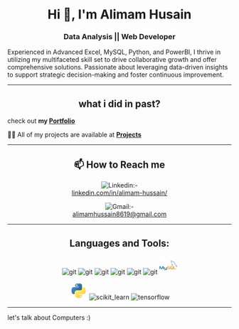 <h1 align="center">Hi 👋, I'm Alimam Husain</h1>
<h3 align="center">Data Analysis  || Web Developer </h3>


Experienced in Advanced Excel, MySQL, Python, and PowerBI, I thrive in utilizing my multifaceted skill set to drive collaborative growth and offer comprehensive solutions. Passionate about leveraging data-driven insights to support strategic decision-making and foster continuous improvement.

<hr>

<h2 align="center">what i did in past? </h2>

 

check out **my [Portfolio](https://alimam-husain.netlify.app/)**

👨‍💻 All of my projects are available at [ **Projects** ]( https://github.com/alimamhu,)
 
<hr>
 
<!-- contact -->

<h2 align="center">📫 How to Reach me</h2>
 <p align="center">
 <img  src="https://raw.githubusercontent.com/rahuldkjain/github-profile-readme-generator/master/src/images/icons/Social/linked-in-alt.svg" alt="Linkedin:- " height="30" width="40" /><br> 
 <a href="https://www.linkedin.com/in/alimam-hussain/">linkedin.com/in/alimam-hussain/</a>
</p>


  <p align="center">
<img src="https://img.icons8.com/color-glass/452/gmail.png" height="30" width="30" alt="Gmail:- ">
<br> <a href="alimamhussain8619@gmail.com">alimamhussain8619@gmail.com</a>
 </p>

 
 
 
 


<!-- skills -->
 <hr>
<h2 align="center">Languages and Tools:</h2>

 <p align="center">
  <img src="https://img.icons8.com/color/344/sass.png" alt="git" width="40" height="40"/> 
  <img src="https://img.icons8.com/color/344/html-5--v1.png" alt="git" width="40" height="40"/> 
  <img src="https://img.icons8.com/color/344/css3.png" alt="git" width="40" height="40"/> 
  <img src="https://img.icons8.com/color/344/javascript--v1.png" alt="git" width="40" height="40"/> 
  <img src="https://img.icons8.com/color/344/bootstrap.png" alt="git" width="40" height="40"/> 
  <img src="https://img.icons8.com/color/344/wordpress.png" alt="git" width="40" height="40"/> 
  <img src="https://raw.githubusercontent.com/devicons/devicon/master/icons/mysql/mysql-original-wordmark.svg" alt="mysql" width="40" height="40"/>
 </p>
  <p align="center">
 <img src="https://raw.githubusercontent.com/devicons/devicon/master/icons/python/python-original.svg" alt="python" width="40" height="40"/>  <img src="https://upload.wikimedia.org/wikipedia/commons/0/05/Scikit_learn_logo_small.svg" alt="scikit_learn" width="40" height="40"/>  <img src="https://www.vectorlogo.zone/logos/tensorflow/tensorflow-icon.svg" alt="tensorflow" width="40" height="40"/>
</p>

<hr>

let's talk about Computers :)
